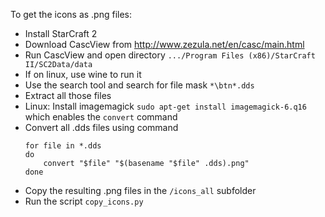 To get the icons as .png files:

- Install StarCraft 2
- Download CascView from http://www.zezula.net/en/casc/main.html
- Run CascView and open directory `.../Program Files (x86)/StarCraft II/SC2Data/data`
- If on linux, use wine to run it
- Use the search tool and search for file mask `*\btn*.dds`
- Extract all those files
- Linux: Install imagemagick `sudo apt-get install imagemagick-6.q16` which enables the `convert` command
- Convert all .dds files using command
    ```shell script
    for file in *.dds
    do
        convert "$file" "$(basename "$file" .dds).png"
    done
    ```
- Copy the resulting .png files in the `/icons_all` subfolder
- Run the script `copy_icons.py`


